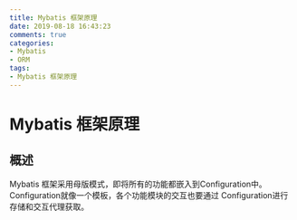 ```yaml
---
title: Mybatis 框架原理
date: 2019-08-18 16:43:23
comments: true
categories:
- Mybatis
- ORM
tags:
- Mybatis 框架原理
---
```


# Mybatis 框架原理

## 概述
Mybatis 框架采用母版模式，即将所有的功能都嵌入到Configuration中。Configuration就像一个模板，各个功能模块的交互也要通过
Configuration进行存储和交互代理获取。

<!-- more -->
